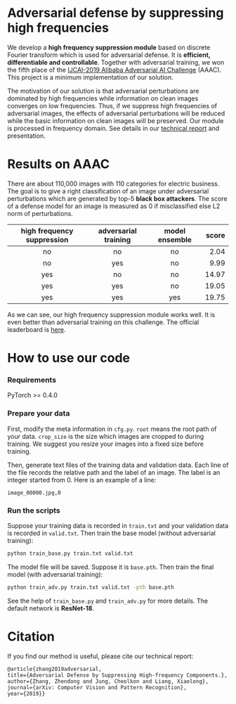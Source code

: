 # Adversarial defense by suppressing high frequencies
We develop a **high frequency suppression module** based on discrete Fourier transform which is used for adversarial defense. It is **efficient, differentiable and controllable**. Together with adversarial training, we won the fifth place of the [IJCAI-2019 Alibaba Adversarial AI Challenge](https://security.alibaba.com/alibs2019) (AAAC). This project is a minimum implementation of our solution.

The motivation of our solution is that adversarial perturbations are dominated by high frequencies while information on clean images converges on low frequencies. Thus, if we suppress high frequencies of adversarial images, the effects of adversarial perturbations will be reduced while the basic information on clean images will be preserved. Our module is processed in frequency domain. See details in our [technical report](https://arxiv.org/abs/1908.06566) and presentation.

# Results on AAAC
There are about 110,000 images with 110 categories for electric business. The goal is to give a right classification of an image under adversarial perturbations which are generated by top-5 **black box attackers**. The score of a defense model for an image is measured as 0 if misclassified else L2 norm of perturbations.

| high frequency suppression | adversarial training | model ensemble | score   |
| :------:                   | :------:             | :------:       | ------: |
| no                         | no                   | no             | 2.04    |
| no                         | yes                  | no             | 9.99    |
| yes                        | no                   | no             | 14.97   |
| yes                        | yes                  | no             | 19.05   |
| yes                        | yes                  | yes            | 19.75   |

As we can see, our high frequency suppression module works well. It is even better than adversarial training on this challenge. The official leaderboard is [here](https://tianchi.aliyun.com/competition/entrance/231701/rankingList/5).

# How to use our code
### Requirements
PyTorch >= 0.4.0

### Prepare your data
First, modify the meta information in `cfg.py`. `root` means the root path of your data. `crop_size` is the size which images are cropped to during training. We suggest you resize your images into a fixed size before training.

Then, generate text files of the training data and validation data. Each line of the file records the relative path and the label of an image. The label is an integer started from 0. Here is an example of a line:
```
image_00000.jpg,0
```
### Run the scripts
Suppose your training data is recorded in `train.txt` and your validation data is recorded in `valid.txt`. Then train the base model (without adversarial training):
```bash
python train_base.py train.txt valid.txt
```
The model file will be saved. Suppose it is `base.pth`. Then train the final model (with adversarial training):
```bash
python train_adv.py train.txt valid.txt -pth base.pth
```
See the help of `train_base.py` and `train_adv.py` for more details. The default network is **ResNet-18**.

# Citation
If you find our method is useful, please cite our technical report:
```
@article{zhang2019adversarial,
title={Adversarial Defense by Suppressing High-frequency Components.},
author={Zhang, Zhendong and Jung, Cheolkon and Liang, Xiaolong},
journal={arXiv: Computer Vision and Pattern Recognition},
year={2019}}
```
